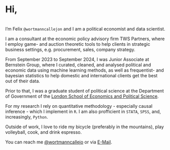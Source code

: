 # Hi,
<br>
I’m Felix <code>@wortmanncallejon</code> and I am a political economist and data scientist.

I am a consultant at the economic policy advisory firm TWS Partners, where I employ game- and auction theoretic tools to help clients in strategic business settings, e.g. procurement, sales, company strategy.

From September 2023 to September 2024, I was Junior Associate at Bernstein Group, where I curated, cleaned, and analysed political and economic data using machine learning methods, as well as frequentist- and bayesian statistics to help domestic and international clients get the best out of their data.

Prior to that, I was a graduate student of political science at the Department of Government of the [London School of Economics and Political Science](https://www.lse.ac.uk/).

For my research I rely on quantitative methodology - especially causal inference - which I implement in <code>R</code>. I am also profficient in <code>STATA</code>,  <code>SPSS</code>, and, increasingly, `Python`.

Outside of work, I love to ride my bicycle (preferably in the mountains), play volleyball, cook, and drink espresso.

You can reach me [@wortmanncallejo](https://twitter.com/wortmanncallejo) or via [E-Mail](mailto:felix@wortmanncallejon.de).

